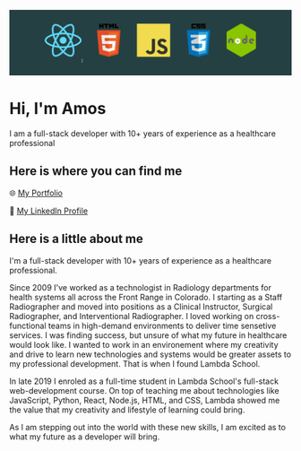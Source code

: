 <!--
**AmMiRo/AmMiRo** is a ✨ _special_ ✨ repository because its `README.md` (this file) appears on your GitHub profile.

Here are some ideas to get you started:

- 🔭 I’m currently working on ...
- 🌱 I’m currently learning ...
- 👯 I’m looking to collaborate on ...
- 🤔 I’m looking for help with ...
- 💬 Ask me about ...
- 📫 How to reach me: ...
- 😄 Pronouns: ...
- ⚡ Fun fact: ...
-->

![Banner](./images/logo_banner_dark_teal.png)

# Hi, I'm Amos

I am a full-stack developer with 10+ years of experience as a healthcare professional

## Here is where you can find me

🌐 [My Portfolio](https://amosrose.co)

💼 [My LinkedIn Profile](https://www.linkedin.com/in/amos-rose/)

## Here is a little about me

I'm a full-stack developer with 10+ years of experience as a healthcare professional.

Since 2009 I've worked as a technologist in Radiology departments for health systems all across the Front Range in Colorado. I starting as a Staff Radiographer and moved into positions as a Clinical Instructor, Surgical Radiographer, and Interventional Radiographer. I loved working on cross-functional teams in high-demand environments to deliver time sensetive services. I was finding success, but unsure of what my future in healthcare would look like. I wanted to work in an environement where my creativity and drive to learn new technologies and systems would be greater assets to my professional development. That is when I found Lambda School.

In late 2019 I enroled as a full-time student in Lambda School's full-stack web-development course. On top of teaching me about technologies like JavaScript, Python, React, Node.js, HTML, and CSS, Lambda showed me the value that my creativity and lifestyle of learning could bring.

As I am stepping out into the world with these new skills, I am excited as to what my future as a developer will bring.
